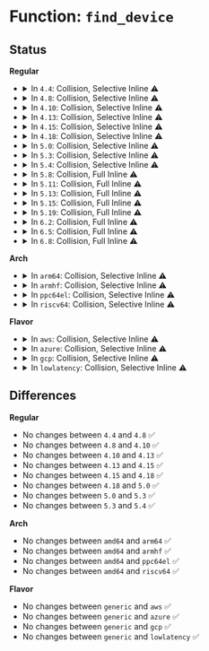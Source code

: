 # Function: <code>find_device</code>

## Status
<b>Regular</b>
<ul>
<li>
<details>
<summary>In <code>4.4</code>: Collision, Selective Inline ⚠️</summary>

```c
struct dm_dev_internal *find_device(struct list_head *l, dev_t dev);
```

**Collision:** Static-Static Collision

**Inline:** Selective

**Transformation:** False

**Instances:**

```
In drivers/md/dm-table.c (ffffffff816a557b)
Location: drivers/md/dm-table.c:263
Inline: True
Inline callers:
  - drivers/md/dm-table.c:dm_get_device
```
```
In drivers/md/dm-ioctl.c (ffffffff816a86e0)
Location: drivers/md/dm-ioctl.c:812
Inline: False
Direct callers:
  - drivers/md/dm-ioctl.c:dev_set_geometry
  - drivers/md/dm-ioctl.c:target_message
  - drivers/md/dm-ioctl.c:dev_status
  - drivers/md/dm-ioctl.c:table_load
  - drivers/md/dm-ioctl.c:dev_suspend
  - drivers/md/dm-ioctl.c:table_status
  - drivers/md/dm-ioctl.c:table_deps
  - drivers/md/dm-ioctl.c:dev_wait
```
```
In arch/x86/pci/xen.c (ffffffff816f7419)
Location: arch/x86/pci/xen.c:518
Inline: True
Inline callers:
  - arch/x86/pci/xen.c:xen_find_device_domain_owner
  - arch/x86/pci/xen.c:xen_register_device_domain_owner
```
**Symbols:**

```
ffffffff816a86e0-ffffffff816a8720: find_device (STB_LOCAL)
```
</details>
</li>
<li>
<details>
<summary>In <code>4.8</code>: Collision, Selective Inline ⚠️</summary>

```c
struct dm_dev_internal *find_device(struct list_head *l, dev_t dev);
```

**Collision:** Static-Static Collision

**Inline:** Selective

**Transformation:** False

**Instances:**

```
In drivers/md/dm-table.c (ffffffff8170570a)
Location: drivers/md/dm-table.c:266
Inline: True
Inline callers:
  - drivers/md/dm-table.c:dm_get_device
```
```
In drivers/md/dm-ioctl.c (ffffffff81708b70)
Location: drivers/md/dm-ioctl.c:812
Inline: False
Direct callers:
  - drivers/md/dm-ioctl.c:target_message
  - drivers/md/dm-ioctl.c:table_status
  - drivers/md/dm-ioctl.c:table_deps
  - drivers/md/dm-ioctl.c:table_load
  - drivers/md/dm-ioctl.c:dev_wait
  - drivers/md/dm-ioctl.c:dev_status
  - drivers/md/dm-ioctl.c:dev_suspend
  - drivers/md/dm-ioctl.c:dev_set_geometry
```
```
In arch/x86/pci/xen.c (ffffffff8175cd82)
Location: arch/x86/pci/xen.c:524
Inline: True
Inline callers:
  - arch/x86/pci/xen.c:xen_register_device_domain_owner
  - arch/x86/pci/xen.c:xen_find_device_domain_owner
```
**Symbols:**

```
ffffffff81708b70-ffffffff81708bb0: find_device (STB_LOCAL)
```
</details>
</li>
<li>
<details>
<summary>In <code>4.10</code>: Collision, Selective Inline ⚠️</summary>

```c
struct dm_dev_internal *find_device(struct list_head *l, dev_t dev);
```

**Collision:** Static-Static Collision

**Inline:** Selective

**Transformation:** False

**Instances:**

```
In drivers/md/dm-table.c (ffffffff817375ba)
Location: drivers/md/dm-table.c:266
Inline: True
Inline callers:
  - drivers/md/dm-table.c:dm_get_device
```
```
In drivers/md/dm-ioctl.c (ffffffff8173aa40)
Location: drivers/md/dm-ioctl.c:812
Inline: False
Direct callers:
  - drivers/md/dm-ioctl.c:target_message
  - drivers/md/dm-ioctl.c:table_status
  - drivers/md/dm-ioctl.c:table_deps
  - drivers/md/dm-ioctl.c:table_load
  - drivers/md/dm-ioctl.c:dev_wait
  - drivers/md/dm-ioctl.c:dev_status
  - drivers/md/dm-ioctl.c:dev_suspend
  - drivers/md/dm-ioctl.c:dev_set_geometry
```
```
In arch/x86/pci/xen.c (ffffffff817892b2)
Location: arch/x86/pci/xen.c:515
Inline: True
Inline callers:
  - arch/x86/pci/xen.c:xen_register_device_domain_owner
  - arch/x86/pci/xen.c:xen_find_device_domain_owner
```
**Symbols:**

```
ffffffff8173aa40-ffffffff8173aa80: find_device (STB_LOCAL)
```
</details>
</li>
<li>
<details>
<summary>In <code>4.13</code>: Collision, Selective Inline ⚠️</summary>

```c
struct dm_dev_internal *find_device(struct list_head *l, dev_t dev);
```

**Collision:** Static-Static Collision

**Inline:** Selective

**Transformation:** False

**Instances:**

```
In drivers/md/dm-table.c (ffffffff81750ada)
Location: drivers/md/dm-table.c:268
Inline: True
Inline callers:
  - drivers/md/dm-table.c:dm_get_device
```
```
In drivers/md/dm-ioctl.c (ffffffff81754440)
Location: drivers/md/dm-ioctl.c:817
Inline: False
Direct callers:
  - drivers/md/dm-ioctl.c:target_message
  - drivers/md/dm-ioctl.c:table_status
  - drivers/md/dm-ioctl.c:table_deps
  - drivers/md/dm-ioctl.c:table_load
  - drivers/md/dm-ioctl.c:dev_wait
  - drivers/md/dm-ioctl.c:dev_status
  - drivers/md/dm-ioctl.c:dev_suspend
  - drivers/md/dm-ioctl.c:dev_set_geometry
```
```
In arch/x86/pci/xen.c (ffffffff817a8392)
Location: arch/x86/pci/xen.c:515
Inline: True
Inline callers:
  - arch/x86/pci/xen.c:xen_register_device_domain_owner
  - arch/x86/pci/xen.c:xen_find_device_domain_owner
```
**Symbols:**

```
ffffffff81754440-ffffffff81754480: find_device (STB_LOCAL)
```
</details>
</li>
<li>
<details>
<summary>In <code>4.15</code>: Collision, Selective Inline ⚠️</summary>

```c
struct dm_dev_internal *find_device(struct list_head *l, dev_t dev);
```

**Collision:** Static-Static Collision

**Inline:** Selective

**Transformation:** False

**Instances:**

```
In drivers/md/dm-table.c (ffffffff817c2caa)
Location: drivers/md/dm-table.c:268
Inline: True
Inline callers:
  - drivers/md/dm-table.c:dm_get_device
```
```
In drivers/md/dm-ioctl.c (ffffffff817c65f0)
Location: drivers/md/dm-ioctl.c:824
Inline: False
Direct callers:
  - drivers/md/dm-ioctl.c:target_message
  - drivers/md/dm-ioctl.c:table_status
  - drivers/md/dm-ioctl.c:table_deps
  - drivers/md/dm-ioctl.c:table_load
  - drivers/md/dm-ioctl.c:dev_wait
  - drivers/md/dm-ioctl.c:dev_status
  - drivers/md/dm-ioctl.c:dev_suspend
  - drivers/md/dm-ioctl.c:dev_set_geometry
```
```
In arch/x86/pci/xen.c (ffffffff8181ea79)
Location: arch/x86/pci/xen.c:515
Inline: True
Inline callers:
  - arch/x86/pci/xen.c:xen_unregister_device_domain_owner
  - arch/x86/pci/xen.c:xen_register_device_domain_owner
  - arch/x86/pci/xen.c:xen_find_device_domain_owner
```
**Symbols:**

```
ffffffff817c65f0-ffffffff817c6630: find_device (STB_LOCAL)
```
</details>
</li>
<li>
<details>
<summary>In <code>4.18</code>: Collision, Selective Inline ⚠️</summary>

```c
struct dm_dev_internal *find_device(struct list_head *l, dev_t dev);
```

**Collision:** Static-Static Collision

**Inline:** Selective

**Transformation:** False

**Instances:**

```
In drivers/md/dm-table.c (ffffffff8180b569)
Location: drivers/md/dm-table.c:268
Inline: True
Inline callers:
  - drivers/md/dm-table.c:dm_get_device
```
```
In drivers/md/dm-ioctl.c (ffffffff8180fea0)
Location: drivers/md/dm-ioctl.c:824
Inline: False
Direct callers:
  - drivers/md/dm-ioctl.c:target_message
  - drivers/md/dm-ioctl.c:table_status
  - drivers/md/dm-ioctl.c:table_deps
  - drivers/md/dm-ioctl.c:table_load
  - drivers/md/dm-ioctl.c:dev_wait
  - drivers/md/dm-ioctl.c:dev_status
  - drivers/md/dm-ioctl.c:dev_suspend
  - drivers/md/dm-ioctl.c:dev_set_geometry
```
```
In arch/x86/pci/xen.c (ffffffff818696a9)
Location: arch/x86/pci/xen.c:513
Inline: True
Inline callers:
  - arch/x86/pci/xen.c:xen_unregister_device_domain_owner
  - arch/x86/pci/xen.c:xen_register_device_domain_owner
  - arch/x86/pci/xen.c:xen_find_device_domain_owner
```
**Symbols:**

```
ffffffff8180fea0-ffffffff8180fee0: find_device (STB_LOCAL)
```
</details>
</li>
<li>
<details>
<summary>In <code>5.0</code>: Collision, Selective Inline ⚠️</summary>

```c
struct dm_dev_internal *find_device(struct list_head *l, dev_t dev);
```

**Collision:** Static-Static Collision

**Inline:** Selective

**Transformation:** False

**Instances:**

```
In drivers/md/dm-table.c (ffffffff81837569)
Location: drivers/md/dm-table.c:267
Inline: True
Inline callers:
  - drivers/md/dm-table.c:dm_get_device
```
```
In drivers/md/dm-ioctl.c (ffffffff8183bea0)
Location: drivers/md/dm-ioctl.c:824
Inline: False
Direct callers:
  - drivers/md/dm-ioctl.c:target_message
  - drivers/md/dm-ioctl.c:table_status
  - drivers/md/dm-ioctl.c:table_deps
  - drivers/md/dm-ioctl.c:table_load
  - drivers/md/dm-ioctl.c:dev_wait
  - drivers/md/dm-ioctl.c:dev_status
  - drivers/md/dm-ioctl.c:dev_suspend
  - drivers/md/dm-ioctl.c:dev_set_geometry
```
```
In arch/x86/pci/xen.c (ffffffff81889729)
Location: arch/x86/pci/xen.c:513
Inline: True
Inline callers:
  - arch/x86/pci/xen.c:xen_unregister_device_domain_owner
  - arch/x86/pci/xen.c:xen_register_device_domain_owner
  - arch/x86/pci/xen.c:xen_find_device_domain_owner
```
**Symbols:**

```
ffffffff8183bea0-ffffffff8183bedf: find_device (STB_LOCAL)
```
</details>
</li>
<li>
<details>
<summary>In <code>5.3</code>: Collision, Selective Inline ⚠️</summary>

```c
struct dm_dev_internal *find_device(struct list_head *l, dev_t dev);
```

**Collision:** Static-Static Collision

**Inline:** Selective

**Transformation:** False

**Instances:**

```
In drivers/md/dm-table.c (ffffffff8187a179)
Location: drivers/md/dm-table.c:267
Inline: True
Inline callers:
  - drivers/md/dm-table.c:dm_get_device
```
```
In drivers/md/dm-ioctl.c (ffffffff8187df40)
Location: drivers/md/dm-ioctl.c:824
Inline: False
Direct callers:
  - drivers/md/dm-ioctl.c:target_message
  - drivers/md/dm-ioctl.c:table_status
  - drivers/md/dm-ioctl.c:table_deps
  - drivers/md/dm-ioctl.c:table_load
  - drivers/md/dm-ioctl.c:dev_wait
  - drivers/md/dm-ioctl.c:dev_status
  - drivers/md/dm-ioctl.c:dev_suspend
  - drivers/md/dm-ioctl.c:dev_set_geometry
```
```
In arch/x86/pci/xen.c (ffffffff818d3f09)
Location: arch/x86/pci/xen.c:514
Inline: True
Inline callers:
  - arch/x86/pci/xen.c:xen_unregister_device_domain_owner
  - arch/x86/pci/xen.c:xen_register_device_domain_owner
  - arch/x86/pci/xen.c:xen_find_device_domain_owner
```
**Symbols:**

```
ffffffff8187df40-ffffffff8187df81: find_device (STB_LOCAL)
```
</details>
</li>
<li>
<details>
<summary>In <code>5.4</code>: Collision, Selective Inline ⚠️</summary>

```c
struct dm_dev_internal *find_device(struct list_head *l, dev_t dev);
```

**Collision:** Static-Static Collision

**Inline:** Selective

**Transformation:** False

**Instances:**

```
In drivers/md/dm-table.c (ffffffff818abf59)
Location: drivers/md/dm-table.c:265
Inline: True
Inline callers:
  - drivers/md/dm-table.c:dm_get_device
```
```
In drivers/md/dm-ioctl.c (ffffffff818aff30)
Location: drivers/md/dm-ioctl.c:849
Inline: False
Direct callers:
  - drivers/md/dm-ioctl.c:target_message
  - drivers/md/dm-ioctl.c:table_status
  - drivers/md/dm-ioctl.c:table_deps
  - drivers/md/dm-ioctl.c:table_load
  - drivers/md/dm-ioctl.c:dev_wait
  - drivers/md/dm-ioctl.c:dev_status
  - drivers/md/dm-ioctl.c:dev_suspend
  - drivers/md/dm-ioctl.c:dev_set_geometry
```
```
In arch/x86/pci/xen.c (ffffffff81906289)
Location: arch/x86/pci/xen.c:514
Inline: True
Inline callers:
  - arch/x86/pci/xen.c:xen_unregister_device_domain_owner
  - arch/x86/pci/xen.c:xen_register_device_domain_owner
  - arch/x86/pci/xen.c:xen_find_device_domain_owner
```
**Symbols:**

```
ffffffff818aff30-ffffffff818aff71: find_device (STB_LOCAL)
```
</details>
</li>
<li>
<details>
<summary>In <code>5.8</code>: Collision, Full Inline ⚠️</summary>

**Collision:** Static-Static Collision

**Inline:** Full

**Transformation:** False

**Instances:**

```
In drivers/md/dm-table.c (ffffffff8197c7d1)
Location: drivers/md/dm-table.c:265
Inline: True
Inline callers:
  - drivers/md/dm-table.c:dm_get_device
```
```
In drivers/md/dm-ioctl.c (ffffffff819805d5)
Location: drivers/md/dm-ioctl.c:849
Inline: True
Inline callers:
  - drivers/md/dm-ioctl.c:target_message
  - drivers/md/dm-ioctl.c:table_status
  - drivers/md/dm-ioctl.c:table_deps
  - drivers/md/dm-ioctl.c:table_load
  - drivers/md/dm-ioctl.c:dev_wait
  - drivers/md/dm-ioctl.c:dev_status
  - drivers/md/dm-ioctl.c:dev_suspend
  - drivers/md/dm-ioctl.c:dev_set_geometry
```
```
In arch/x86/pci/xen.c (ffffffff81bb68d9)
Location: arch/x86/pci/xen.c:511
Inline: True
Inline callers:
  - arch/x86/pci/xen.c:xen_unregister_device_domain_owner
  - arch/x86/pci/xen.c:xen_register_device_domain_owner
  - arch/x86/pci/xen.c:xen_initdom_setup_msi_irqs
```
</details>
</li>
<li>
<details>
<summary>In <code>5.11</code>: Collision, Full Inline ⚠️</summary>

**Collision:** Static-Static Collision

**Inline:** Full

**Transformation:** False

**Instances:**

```
In drivers/md/dm-table.c (ffffffff81980deb)
Location: drivers/md/dm-table.c:224
Inline: True
Inline callers:
  - drivers/md/dm-table.c:dm_get_device
```
```
In drivers/md/dm-ioctl.c (ffffffff81984bf5)
Location: drivers/md/dm-ioctl.c:849
Inline: True
Inline callers:
  - drivers/md/dm-ioctl.c:target_message
  - drivers/md/dm-ioctl.c:table_status
  - drivers/md/dm-ioctl.c:table_deps
  - drivers/md/dm-ioctl.c:table_load
  - drivers/md/dm-ioctl.c:dev_wait
  - drivers/md/dm-ioctl.c:dev_status
  - drivers/md/dm-ioctl.c:dev_suspend
  - drivers/md/dm-ioctl.c:dev_set_geometry
```
```
In arch/x86/pci/xen.c (ffffffff81bcbaf9)
Location: arch/x86/pci/xen.c:596
Inline: True
Inline callers:
  - arch/x86/pci/xen.c:xen_unregister_device_domain_owner
  - arch/x86/pci/xen.c:xen_register_device_domain_owner
  - arch/x86/pci/xen.c:xen_initdom_setup_msi_irqs
```
</details>
</li>
<li>
<details>
<summary>In <code>5.13</code>: Collision, Full Inline ⚠️</summary>

**Collision:** Static-Static Collision

**Inline:** Full

**Transformation:** False

**Instances:**

```
In drivers/md/dm-table.c (ffffffff81964ffb)
Location: drivers/md/dm-table.c:210
Inline: True
Inline callers:
  - drivers/md/dm-table.c:dm_get_device
```
```
In drivers/md/dm-ioctl.c (ffffffff8196a335)
Location: drivers/md/dm-ioctl.c:926
Inline: True
Inline callers:
  - drivers/md/dm-ioctl.c:target_message
  - drivers/md/dm-ioctl.c:table_status
  - drivers/md/dm-ioctl.c:table_deps
  - drivers/md/dm-ioctl.c:table_load
  - drivers/md/dm-ioctl.c:dev_wait
  - drivers/md/dm-ioctl.c:dev_status
  - drivers/md/dm-ioctl.c:dev_suspend
  - drivers/md/dm-ioctl.c:dev_set_geometry
```
```
In arch/x86/pci/xen.c (ffffffff81bbf479)
Location: arch/x86/pci/xen.c:596
Inline: True
Inline callers:
  - arch/x86/pci/xen.c:xen_unregister_device_domain_owner
  - arch/x86/pci/xen.c:xen_register_device_domain_owner
  - arch/x86/pci/xen.c:xen_initdom_setup_msi_irqs
```
</details>
</li>
<li>
<details>
<summary>In <code>5.15</code>: Collision, Full Inline ⚠️</summary>

**Collision:** Static-Static Collision

**Inline:** Full

**Transformation:** False

**Instances:**

```
In drivers/md/dm-table.c (ffffffff81a0cf7b)
Location: drivers/md/dm-table.c:210
Inline: True
Inline callers:
  - drivers/md/dm-table.c:dm_get_device
```
```
In drivers/md/dm-ioctl.c (ffffffff81a127d5)
Location: drivers/md/dm-ioctl.c:931
Inline: True
Inline callers:
  - drivers/md/dm-ioctl.c:target_message
  - drivers/md/dm-ioctl.c:table_status
  - drivers/md/dm-ioctl.c:table_deps
  - drivers/md/dm-ioctl.c:table_load
  - drivers/md/dm-ioctl.c:dev_wait
  - drivers/md/dm-ioctl.c:dev_status
  - drivers/md/dm-ioctl.c:dev_suspend
  - drivers/md/dm-ioctl.c:dev_set_geometry
```
```
In arch/x86/pci/xen.c (ffffffff81c8f3e9)
Location: arch/x86/pci/xen.c:599
Inline: True
Inline callers:
  - arch/x86/pci/xen.c:xen_unregister_device_domain_owner
  - arch/x86/pci/xen.c:xen_register_device_domain_owner
  - arch/x86/pci/xen.c:xen_initdom_setup_msi_irqs
```
</details>
</li>
<li>
<details>
<summary>In <code>5.19</code>: Collision, Full Inline ⚠️</summary>

**Collision:** Static-Static Collision

**Inline:** Full

**Transformation:** False

**Instances:**

```
In drivers/xen/pci.c (ffffffff818da77b)
Location: drivers/xen/pci.c:269
Inline: True
Inline callers:
  - drivers/xen/pci.c:xen_unregister_device_domain_owner
  - drivers/xen/pci.c:xen_register_device_domain_owner
  - drivers/xen/pci.c:xen_find_device_domain_owner
```
```
In drivers/md/dm-table.c (ffffffff81b758bd)
Location: drivers/md/dm-table.c:211
Inline: True
Inline callers:
  - drivers/md/dm-table.c:dm_get_device
```
```
In drivers/md/dm-ioctl.c (ffffffff81b7afdb)
Location: drivers/md/dm-ioctl.c:938
Inline: True
Inline callers:
  - drivers/md/dm-ioctl.c:target_message
  - drivers/md/dm-ioctl.c:table_status
  - drivers/md/dm-ioctl.c:table_deps
  - drivers/md/dm-ioctl.c:table_load
  - drivers/md/dm-ioctl.c:dev_wait
  - drivers/md/dm-ioctl.c:dev_status
  - drivers/md/dm-ioctl.c:dev_suspend
  - drivers/md/dm-ioctl.c:dev_set_geometry
```
</details>
</li>
<li>
<details>
<summary>In <code>6.2</code>: Collision, Full Inline ⚠️</summary>

**Collision:** Static-Static Collision

**Inline:** Full

**Transformation:** False

**Instances:**

```
In drivers/xen/pci.c (ffffffff81a2d71b)
Location: drivers/xen/pci.c:269
Inline: True
Inline callers:
  - drivers/xen/pci.c:xen_unregister_device_domain_owner
  - drivers/xen/pci.c:xen_register_device_domain_owner
  - drivers/xen/pci.c:xen_find_device_domain_owner
```
```
In drivers/md/dm-table.c (ffffffff81d12bed)
Location: drivers/md/dm-table.c:210
Inline: True
Inline callers:
  - drivers/md/dm-table.c:dm_get_device
```
```
In drivers/md/dm-ioctl.c (ffffffff81d1765f)
Location: drivers/md/dm-ioctl.c:938
Inline: True
Inline callers:
  - drivers/md/dm-ioctl.c:target_message
  - drivers/md/dm-ioctl.c:table_status
  - drivers/md/dm-ioctl.c:table_deps
  - drivers/md/dm-ioctl.c:table_load
  - drivers/md/dm-ioctl.c:dev_wait
  - drivers/md/dm-ioctl.c:dev_status
  - drivers/md/dm-ioctl.c:dev_suspend
  - drivers/md/dm-ioctl.c:dev_set_geometry
```
</details>
</li>
<li>
<details>
<summary>In <code>6.5</code>: Collision, Full Inline ⚠️</summary>

**Collision:** Static-Static Collision

**Inline:** Full

**Transformation:** False

**Instances:**

```
In drivers/xen/pci.c (ffffffff81a76ebb)
Location: drivers/xen/pci.c:269
Inline: True
Inline callers:
  - drivers/xen/pci.c:xen_unregister_device_domain_owner
  - drivers/xen/pci.c:xen_register_device_domain_owner
  - drivers/xen/pci.c:xen_find_device_domain_owner
```
```
In drivers/md/dm-table.c (ffffffff821487cc)
Location: drivers/md/dm-table.c:211
Inline: True
Inline callers:
  - drivers/md/dm-table.c:dm_get_device
```
```
In drivers/md/dm-ioctl.c (ffffffff81d808ef)
Location: drivers/md/dm-ioctl.c:963
Inline: True
Inline callers:
  - drivers/md/dm-ioctl.c:target_message
  - drivers/md/dm-ioctl.c:table_status
  - drivers/md/dm-ioctl.c:table_deps
  - drivers/md/dm-ioctl.c:table_load
  - drivers/md/dm-ioctl.c:dev_wait
  - drivers/md/dm-ioctl.c:dev_status
  - drivers/md/dm-ioctl.c:dev_suspend
  - drivers/md/dm-ioctl.c:dev_set_geometry
```
</details>
</li>
<li>
<details>
<summary>In <code>6.8</code>: Collision, Full Inline ⚠️</summary>

**Collision:** Static-Static Collision

**Inline:** Full

**Transformation:** False

**Instances:**

```
In drivers/xen/pci.c (ffffffff81ac90ab)
Location: drivers/xen/pci.c:269
Inline: True
Inline callers:
  - drivers/xen/pci.c:xen_unregister_device_domain_owner
  - drivers/xen/pci.c:xen_register_device_domain_owner
  - drivers/xen/pci.c:xen_find_device_domain_owner
```
```
In drivers/md/dm-table.c (ffffffff8222b19e)
Location: drivers/md/dm-table.c:217
Inline: True
Inline callers:
  - drivers/md/dm-table.c:dm_get_device
```
```
In drivers/md/dm-ioctl.c (ffffffff81e37f4f)
Location: drivers/md/dm-ioctl.c:963
Inline: True
Inline callers:
  - drivers/md/dm-ioctl.c:target_message
  - drivers/md/dm-ioctl.c:table_status
  - drivers/md/dm-ioctl.c:table_deps
  - drivers/md/dm-ioctl.c:table_load
  - drivers/md/dm-ioctl.c:dev_wait
  - drivers/md/dm-ioctl.c:dev_status
  - drivers/md/dm-ioctl.c:dev_suspend
  - drivers/md/dm-ioctl.c:dev_set_geometry
```
</details>
</li>
</ul>
<b>Arch</b>
<ul>
<li>
<details>
<summary>In <code>arm64</code>: Collision, Selective Inline ⚠️</summary>

```c
struct dm_dev_internal *find_device(struct list_head *l, dev_t dev);
```

**Collision:** Static-Static Collision

**Inline:** Selective

**Transformation:** False

**Instances:**

```
In drivers/md/dm-table.c (ffff800010b02918)
Location: drivers/md/dm-table.c:265
Inline: True
Inline callers:
  - drivers/md/dm-table.c:dm_get_device
```
```
In drivers/md/dm-ioctl.c (ffff800010b06f80)
Location: drivers/md/dm-ioctl.c:849
Inline: False
Direct callers:
  - drivers/md/dm-ioctl.c:target_message
  - drivers/md/dm-ioctl.c:table_status
  - drivers/md/dm-ioctl.c:table_deps
  - drivers/md/dm-ioctl.c:table_load
  - drivers/md/dm-ioctl.c:dev_wait
  - drivers/md/dm-ioctl.c:dev_status
  - drivers/md/dm-ioctl.c:dev_suspend
  - drivers/md/dm-ioctl.c:dev_set_geometry
```
**Symbols:**

```
ffff800010b06f80-ffff800010b06fd4: find_device (STB_LOCAL)
```
</details>
</li>
<li>
<details>
<summary>In <code>armhf</code>: Collision, Selective Inline ⚠️</summary>

```c
struct dm_dev_internal *find_device(struct list_head *l, dev_t dev);
```

**Collision:** Static-Static Collision

**Inline:** Selective

**Transformation:** False

**Instances:**

```
In drivers/md/dm-table.c (c0be139c)
Location: drivers/md/dm-table.c:265
Inline: True
Inline callers:
  - drivers/md/dm-table.c:dm_get_device
```
```
In drivers/md/dm-ioctl.c (c0be5a68)
Location: drivers/md/dm-ioctl.c:849
Inline: False
Direct callers:
  - drivers/md/dm-ioctl.c:target_message
  - drivers/md/dm-ioctl.c:table_status
  - drivers/md/dm-ioctl.c:table_deps
  - drivers/md/dm-ioctl.c:table_load
  - drivers/md/dm-ioctl.c:dev_wait
  - drivers/md/dm-ioctl.c:dev_status
  - drivers/md/dm-ioctl.c:dev_suspend
  - drivers/md/dm-ioctl.c:dev_set_geometry
```
**Symbols:**

```
c0be5a68-c0be5ab0: find_device (STB_LOCAL)
```
</details>
</li>
<li>
<details>
<summary>In <code>ppc64el</code>: Collision, Selective Inline ⚠️</summary>

```c
struct dm_dev_internal *find_device(struct list_head *l, dev_t dev);
```

**Collision:** Static-Static Collision

**Inline:** Selective

**Transformation:** False

**Instances:**

```
In drivers/md/dm-table.c (c000000000bf1aac)
Location: drivers/md/dm-table.c:265
Inline: True
Inline callers:
  - drivers/md/dm-table.c:dm_get_device
```
```
In drivers/md/dm-ioctl.c (c000000000bf7d30)
Location: drivers/md/dm-ioctl.c:849
Inline: False
Direct callers:
  - drivers/md/dm-ioctl.c:target_message
  - drivers/md/dm-ioctl.c:table_status
  - drivers/md/dm-ioctl.c:table_deps
  - drivers/md/dm-ioctl.c:table_load
  - drivers/md/dm-ioctl.c:dev_wait
  - drivers/md/dm-ioctl.c:dev_status
  - drivers/md/dm-ioctl.c:dev_suspend
  - drivers/md/dm-ioctl.c:dev_set_geometry
```
**Symbols:**

```
c000000000bf7d30-c000000000bf7da8: find_device (STB_LOCAL)
```
</details>
</li>
<li>
<details>
<summary>In <code>riscv64</code>: Collision, Selective Inline ⚠️</summary>

```c
struct dm_dev_internal *find_device(struct list_head *l, dev_t dev);
```

**Collision:** Static-Static Collision

**Inline:** Selective

**Transformation:** False

**Instances:**

```
In drivers/md/dm-table.c (ffffffe0006f2104)
Location: drivers/md/dm-table.c:265
Inline: True
Inline callers:
  - drivers/md/dm-table.c:dm_get_device
```
```
In drivers/md/dm-ioctl.c (ffffffe0006f58bc)
Location: drivers/md/dm-ioctl.c:849
Inline: False
Direct callers:
  - drivers/md/dm-ioctl.c:target_message
  - drivers/md/dm-ioctl.c:table_status
  - drivers/md/dm-ioctl.c:table_deps
  - drivers/md/dm-ioctl.c:table_load
  - drivers/md/dm-ioctl.c:dev_wait
  - drivers/md/dm-ioctl.c:dev_status
  - drivers/md/dm-ioctl.c:dev_suspend
  - drivers/md/dm-ioctl.c:dev_set_geometry
```
**Symbols:**

```
ffffffe0006f58bc-ffffffe0006f590e: find_device (STB_LOCAL)
```
</details>
</li>
</ul>
<b>Flavor</b>
<ul>
<li>
<details>
<summary>In <code>aws</code>: Collision, Selective Inline ⚠️</summary>

```c
struct dm_dev_internal *find_device(struct list_head *l, dev_t dev);
```

**Collision:** Static-Static Collision

**Inline:** Selective

**Transformation:** False

**Instances:**

```
In drivers/md/dm-table.c (ffffffff81851dd9)
Location: drivers/md/dm-table.c:265
Inline: True
Inline callers:
  - drivers/md/dm-table.c:dm_get_device
```
```
In drivers/md/dm-ioctl.c (ffffffff81855db0)
Location: drivers/md/dm-ioctl.c:849
Inline: False
Direct callers:
  - drivers/md/dm-ioctl.c:target_message
  - drivers/md/dm-ioctl.c:table_status
  - drivers/md/dm-ioctl.c:table_deps
  - drivers/md/dm-ioctl.c:table_load
  - drivers/md/dm-ioctl.c:dev_wait
  - drivers/md/dm-ioctl.c:dev_status
  - drivers/md/dm-ioctl.c:dev_suspend
  - drivers/md/dm-ioctl.c:dev_set_geometry
```
```
In arch/x86/pci/xen.c (ffffffff818a5649)
Location: arch/x86/pci/xen.c:514
Inline: True
Inline callers:
  - arch/x86/pci/xen.c:xen_unregister_device_domain_owner
  - arch/x86/pci/xen.c:xen_register_device_domain_owner
  - arch/x86/pci/xen.c:xen_find_device_domain_owner
```
**Symbols:**

```
ffffffff81855db0-ffffffff81855df1: find_device (STB_LOCAL)
```
</details>
</li>
<li>
<details>
<summary>In <code>azure</code>: Collision, Selective Inline ⚠️</summary>

```c
struct dm_dev_internal *find_device(struct list_head *l, dev_t dev);
```

**Collision:** Static-Static Collision

**Inline:** Selective

**Transformation:** False

**Instances:**

```
In drivers/md/dm-table.c (ffffffff818193e9)
Location: drivers/md/dm-table.c:265
Inline: True
Inline callers:
  - drivers/md/dm-table.c:dm_get_device
```
```
In drivers/md/dm-ioctl.c (ffffffff8181d3c0)
Location: drivers/md/dm-ioctl.c:849
Inline: False
Direct callers:
  - drivers/md/dm-ioctl.c:target_message
  - drivers/md/dm-ioctl.c:table_status
  - drivers/md/dm-ioctl.c:table_deps
  - drivers/md/dm-ioctl.c:table_load
  - drivers/md/dm-ioctl.c:dev_wait
  - drivers/md/dm-ioctl.c:dev_status
  - drivers/md/dm-ioctl.c:dev_suspend
  - drivers/md/dm-ioctl.c:dev_set_geometry
```
**Symbols:**

```
ffffffff8181d3c0-ffffffff8181d401: find_device (STB_LOCAL)
```
</details>
</li>
<li>
<details>
<summary>In <code>gcp</code>: Collision, Selective Inline ⚠️</summary>

```c
struct dm_dev_internal *find_device(struct list_head *l, dev_t dev);
```

**Collision:** Static-Static Collision

**Inline:** Selective

**Transformation:** False

**Instances:**

```
In drivers/md/dm-table.c (ffffffff818a1409)
Location: drivers/md/dm-table.c:265
Inline: True
Inline callers:
  - drivers/md/dm-table.c:dm_get_device
```
```
In drivers/md/dm-ioctl.c (ffffffff818a53e0)
Location: drivers/md/dm-ioctl.c:849
Inline: False
Direct callers:
  - drivers/md/dm-ioctl.c:target_message
  - drivers/md/dm-ioctl.c:table_status
  - drivers/md/dm-ioctl.c:table_deps
  - drivers/md/dm-ioctl.c:table_load
  - drivers/md/dm-ioctl.c:dev_wait
  - drivers/md/dm-ioctl.c:dev_status
  - drivers/md/dm-ioctl.c:dev_suspend
  - drivers/md/dm-ioctl.c:dev_set_geometry
```
```
In arch/x86/pci/xen.c (ffffffff818f6ca9)
Location: arch/x86/pci/xen.c:514
Inline: True
Inline callers:
  - arch/x86/pci/xen.c:xen_unregister_device_domain_owner
  - arch/x86/pci/xen.c:xen_register_device_domain_owner
  - arch/x86/pci/xen.c:xen_find_device_domain_owner
```
**Symbols:**

```
ffffffff818a53e0-ffffffff818a5421: find_device (STB_LOCAL)
```
</details>
</li>
<li>
<details>
<summary>In <code>lowlatency</code>: Collision, Selective Inline ⚠️</summary>

```c
struct dm_dev_internal *find_device(struct list_head *l, dev_t dev);
```

**Collision:** Static-Static Collision

**Inline:** Selective

**Transformation:** False

**Instances:**

```
In drivers/md/dm-table.c (ffffffff818bd649)
Location: drivers/md/dm-table.c:265
Inline: True
Inline callers:
  - drivers/md/dm-table.c:dm_get_device
```
```
In drivers/md/dm-ioctl.c (ffffffff818c1620)
Location: drivers/md/dm-ioctl.c:849
Inline: False
Direct callers:
  - drivers/md/dm-ioctl.c:target_message
  - drivers/md/dm-ioctl.c:table_status
  - drivers/md/dm-ioctl.c:table_deps
  - drivers/md/dm-ioctl.c:table_load
  - drivers/md/dm-ioctl.c:dev_wait
  - drivers/md/dm-ioctl.c:dev_status
  - drivers/md/dm-ioctl.c:dev_suspend
  - drivers/md/dm-ioctl.c:dev_set_geometry
```
```
In arch/x86/pci/xen.c (ffffffff8191750b)
Location: arch/x86/pci/xen.c:514
Inline: True
Inline callers:
  - arch/x86/pci/xen.c:xen_unregister_device_domain_owner
  - arch/x86/pci/xen.c:xen_register_device_domain_owner
  - arch/x86/pci/xen.c:xen_find_device_domain_owner
```
**Symbols:**

```
ffffffff818c1620-ffffffff818c1661: find_device (STB_LOCAL)
```
</details>
</li>
</ul>

## Differences
<b>Regular</b>
<ul>
<li>
No changes between <code>4.4</code> and <code>4.8</code> ✅
</li>
<li>
No changes between <code>4.8</code> and <code>4.10</code> ✅
</li>
<li>
No changes between <code>4.10</code> and <code>4.13</code> ✅
</li>
<li>
No changes between <code>4.13</code> and <code>4.15</code> ✅
</li>
<li>
No changes between <code>4.15</code> and <code>4.18</code> ✅
</li>
<li>
No changes between <code>4.18</code> and <code>5.0</code> ✅
</li>
<li>
No changes between <code>5.0</code> and <code>5.3</code> ✅
</li>
<li>
No changes between <code>5.3</code> and <code>5.4</code> ✅
</li>
</ul>
<b>Arch</b>
<ul>
<li>
No changes between <code>amd64</code> and <code>arm64</code> ✅
</li>
<li>
No changes between <code>amd64</code> and <code>armhf</code> ✅
</li>
<li>
No changes between <code>amd64</code> and <code>ppc64el</code> ✅
</li>
<li>
No changes between <code>amd64</code> and <code>riscv64</code> ✅
</li>
</ul>
<b>Flavor</b>
<ul>
<li>
No changes between <code>generic</code> and <code>aws</code> ✅
</li>
<li>
No changes between <code>generic</code> and <code>azure</code> ✅
</li>
<li>
No changes between <code>generic</code> and <code>gcp</code> ✅
</li>
<li>
No changes between <code>generic</code> and <code>lowlatency</code> ✅
</li>
</ul>
